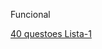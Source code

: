Funcional 

<a href=“https://github.com/Outro-Lucas/Funcional/tree/master/Lista%202“>40 questoes Lista-1</a>

